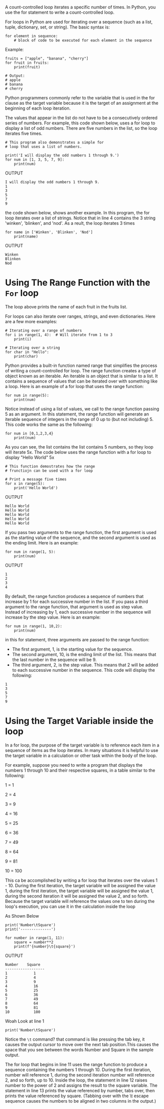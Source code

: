 A count-controlled loop iterates a specific number of times. In Python, you use the for statement to write a count-controlled loop.

For loops in Python are used for iterating over a sequence (such as a list, tuple, dictionary, set, or string). The basic syntax is:
```
for element in sequence:
    # block of code to be executed for each element in the sequence
```
Example:
```
fruits = ["apple", "banana", "cherry"]
for fruit in fruits:
    print(fruit)

# Output:
# apple
# banana
# cherry
```
Python programmers commonly refer to the variable that is used in the for clause as the target variable because it is the target of an assignment at the beginning of each loop iteration. 

The values that appear in the list do not have to be a consecutively ordered series of numbers. For example, this code shown below, uses a for loop to display a list of odd numbers. There are five numbers in the list, so the loop iterates five times.
```
# This program also demonstrates a simple for
# loop that uses a list of numbers.

print('I will display the odd numbers 1 through 9.')
for num in [1, 3, 5, 7, 9]:
    print(num)
```
OUTPUT
```
I will display the odd numbers 1 through 9.
1
3
5
7
9
```
the code shown below, shows another example. In this program, the for loop iterates over a list of strings. Notice that in line 4 contains the 3 string 'winken', 'blinken', and 'nod'. As a reult, the loop iterates 3 times
```
for name in ['Winken', 'Blinken', 'Nod']
    print(name)
```
OUTPUT
```
Winken
Blinken
Nod
```
Using The Range Function with the ```For``` loop
=================================================
The loop above prints the name of each fruit in the fruits list.

For loops can also iterate over ranges, strings, and even dictionaries. Here are a few more examples:
```
# Iterating over a range of numbers
for i in range(1, 4):  # Will iterate from 1 to 3
    print(i)

# Iterating over a string
for char in "Hello":
    print(char)
```
Python provides a built-in function named range that simplifies the process of writing a count-controlled for loop. The range function creates a type of object known as an iterable. An iterable is an object that is similar to a list. It contains a sequence of values that can be iterated over with something like a loop. Here is an example of a for loop that uses the range function:
```
for num in range(5):
    print(num)
```
Notice instead of using a list of values, we call to the range function passing 5 as an argument. In this statement, the range function will generate an iterable sequence of integers in the range of 0 up to (but not including) 5. This code works the same as the following:
```
for num in [0,1,2,3,4}
    print(num)
```
As you can see, the list contains the list contains 5 numbers, so they loop will iterate 5x. The code below uses the range function with a for loop to display "Hello World" 5x
```
# This function demostrates how the range
# frunctiojn can be used with a for loop

# Print a message five times
for x in range(5):
    print('Hello World')
```
OUTPUT
```
Hello World
Hello World
Hello World
Hello World
Hello World
```
If you pass two arguments to the range function, the first argument is used as the starting value of the sequence, and the second argument is used as the ending limit. Here is an example:
```
for num in range(1, 5):
    print(num)
```
OUTPUT
```
1
2
3
4
```
By default, the range function produces a sequence of numbers that increase by 1 for each successive number in the list. If you pass a third argument to the range function, that argument is used as step value. Instead of increasing by 1, each successive number in the sequence will increase by the step value. Here is an example:
```
for num in range(1, 10,2):
    print(num)
```
in this for statement, three arguments are passed to the range function:
- The first argument, 1, is the starting value for the sequence.
- The second argument, 10, is the ending limit of the list. This means that the last number in the sequence will be 9.
- The third argument, 2, is the step value. This means that 2 will be added to each successive number in the sequence.
This code will display the following:
```
1
3
5
7
9
```

Using the Target Variable inside the loop
========================================
In a for loop, the purpose of the target variable is to reference each item in a sequence of items as the loop iterates. In many situations it is helpful to use the target variable in a calculation or other task within the body of the loop.

For example, suppose you need to write a program that displays the numbers 1 through 10 and their respective squares, in a table similar to the following:

1 = 1

2 = 4

3 = 9

4 = 16

5 = 25

6 = 36

7 = 49

8 = 64

9 = 81

10 = 100

This ca be accomplished by writing a for loop that iterates over the values 1 - 10. During the first iteration, the target variable will be assigned the value 1, during the first iteration, the target variable will be assigned the value 1, during the second iteration it will be assigned the value 2, and so forth. Because the target variable will reference the values one to ten during the loop's execution, you can use it in the calculation inside the loop

As Shown Below
```
print('Number\tSquare')
print('--------------')

for number in range(1, 11):
    square = number**2
    print(f'{number}\t{square}')
```
OUTPUT
```
Number    Square
------------------
1            1
2            4
3            9
4            16
5            25
6            36
7            49
8            64
9            81
10           100
```
Woah
Look at line 1
```
print('Number\tSquare')
```
Notice the ```\t``` command?
that command is like pressing the tab key, it causes the output cursor to move over the next tab position.This causes the space that you see between the words Number and Square in the sample output. 

The for loop that begins in line 11 uses the range function to produce a sequence containing the numbers 1 through 10. During the first iteration, number will reference 1, during the second iteration number will reference 2, and so forth, up to 10. Inside the loop, the statement in line 12 raises number to the power of 2 and assigns the result to the square variable. The statement in line 13 prints the value referenced by number, tabs over, then prints the value referenced by square. (Tabbing over with the \t escape sequence causes the numbers to be aligned in two columns in the output.)

